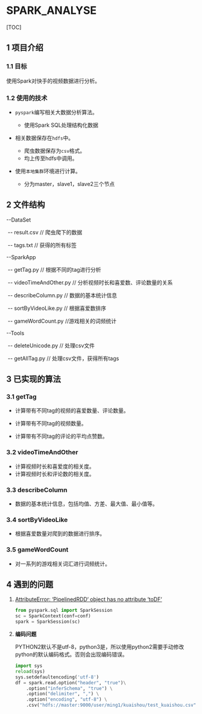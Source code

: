 # SPARK_ANALYSE

[TOC]

## 1 项目介绍

### 1.1 目标

使用Spark对快手的视频数据进行分析。

### 1.2 使用的技术

* `pyspark`编写相关大数据分析算法。
  * 使用Spark SQL处理结构化数据

* 相关数据保存在`hdfs`中。
  * 爬虫数据保存为`csv`格式。
  * 均上传至hdfs中调用。

* 使用`本地集群`环境进行计算。
  * 分为master，slave1，slave2三个节点

## 2 文件结构

--DataSet

​	-- result.csv  // 爬虫爬下的数据

​	-- tags.txt // 获得的所有标签

--SparkApp

​	-- getTag.py // 根据不同的tag进行分析

​	-- videoTimeAndOther.py // 分析视频时长和喜爱数、评论数量的关系

​	-- describeColumn.py // 数据的基本统计信息

​	-- sortByVideoLike.py // 根据喜爱数排序

​	-- gameWordCount.py //游戏相关的词频统计

--Tools

​	-- deleteUnicode.py // 处理csv文件

​	-- getAllTag.py  // 处理csv文件，获得所有tags



## 3 已实现的算法

### 3.1 getTag

* 计算带有不同tag的视频的喜爱数量、评论数量。

* 计算带有不同tag的视频数量。

* 计算带有不同tag的评论的平均点赞数。

### 3.2 videoTimeAndOther

* 计算视频时长和喜爱度的相关度。
* 计算视频时长和评论数的相关度。

### 3.3 describeColumn

* 数据的基本统计信息，包括均值、方差、最大值、最小值等。

### 3.4 sortByVideoLike

* 根据喜爱数量对爬到的数据进行排序。

### 3.5 gameWordCount

* 对一系列的游戏相关词汇进行词频统计。

## 4 遇到的问题

1. [AttributeError: ‘PipelinedRDD‘ object has no attribute ‘toDF‘](https://stackoverflow.com/questions/32788387/pipelinedrdd-object-has-no-attribute-todf-in-pyspark)

   ```python
   from pyspark.sql import SparkSession
   sc = SparkContext(conf=conf)
   spark = SparkSession(sc)
   ```

2. **编码问题**

   PYTHON2默认不是utf-8，python3是，所以使用python2需要手动修改python的默认编码格式。否则会出现编码错误。

   ```python
   import sys
   reload(sys)  
   sys.setdefaultencoding('utf-8')
   df = spark.read.option("header", "true")\
       .option("inferSchema", "true") \
       .option("delimiter", ",") \
       .option("encoding", "utf-8") \
       .csv("hdfs://master:9000/user/ming1/kuaishou/test_kuaishou.csv")
   ```

   

